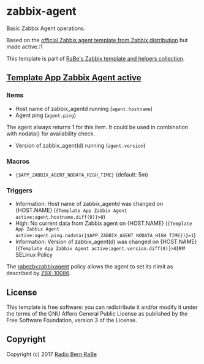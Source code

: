 # zabbix-agent

Basic Zabbix Agent operations.

Based on the [official Zabbix agent template from Zabbix distribution](https://share.zabbix.com/official-templates/applications/zabbix-agent) but made active.:1

This template is part of [RaBe's Zabbix template and helpers
collection](https://github.com/radiorabe/rabe-zabbix).

## [Template App Zabbix Agent active](Template_App_Zabbix_Agent_active.xml)

### Items 
* Host name of zabbix_agentd running (`agent.hostname`)
* Agent ping (`agent.ping`)

The agent always returns 1 for this item. It could be used in combination with nodata() for availability check.

* Version of zabbix_agent(d) running (`agent.version`)
### Macros

* `{$APP_ZABBIX_AGENT_NODATA_HIGH_TIME}` (default: 5m)
### Triggers

* Information: Host name of zabbix_agentd was changed on {HOST.NAME} (`{Template App Zabbix Agent active:agent.hostname.diff(0)}>0`)
* High: No current data from Zabbix agent on {HOST.NAME} (`{Template App Zabbix Agent active:agent.ping.nodata({$APP_ZABBIX_AGENT_NODATA_HIGH_TIME})}=1`)
* Information: Version of zabbix_agent(d) was changed on {HOST.NAME} (`{Template App Zabbix Agent active:agent.version.diff(0)}>0`)## SELinux Policy

The [rabezbxzabbixagent](selinux/rabezbxzabbixagent.te) policy allows the agent to set its rlimit
as described by [ZBX-10086](https://support.zabbix.com/browse/ZBX-10086).

## License
This template is free software: you can redistribute it and/or modify it under
the terms of the GNU Affero General Public License as published by the Free
Software Foundation, version 3 of the License.

## Copyright
Copyright (c) 2017 [Radio Bern RaBe](http://www.rabe.ch)

